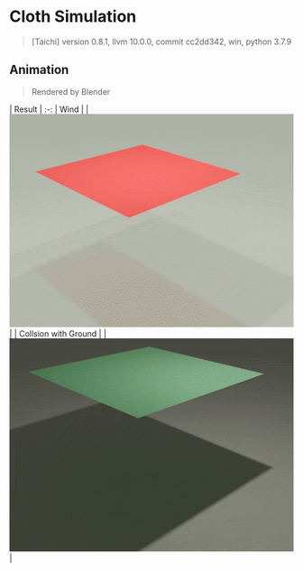 # Cloth Simulation
> [Taichi] version 0.8.1, llvm 10.0.0, commit cc2dd342, win, python 3.7.9

## Animation
> Rendered by Blender

| Result |
:-:
| Wind |
| ![Anim](readMe/Anim_01.gif) |
| Collsion with Ground |
| ![Anim](readMe/Anim_02.gif) |
